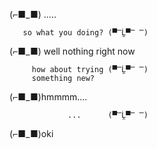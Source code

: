 (⌐■_■)   .....
       
       so what you doing? (▀̿Ĺ̯▀̿ ̿)
       
(⌐■_■) well nothing right now
        
         how about trying (▀̿Ĺ̯▀̿ ̿)
         something new?
         
(⌐■_■)hmmmm.... 
              
                 ...      (▀̿Ĺ̯▀̿ ̿)
                 
(⌐■_■)oki
